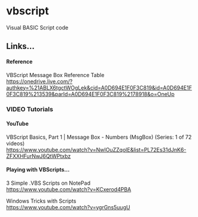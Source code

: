 # vbscript
Visual BASIC Script code

## Links...

#### Reference

VBScript Message Box Reference Table  
https://onedrive.live.com/?authkey=%21ABLX6tgctWOgLek&cid=A0D694E1F0F3C819&id=A0D694E1F0F3C819%213539&parId=A0D694E1F0F3C819%2178918&o=OneUp  

### VIDEO Tutorials

#### YouTube

VBScript Basics, Part 1 | Message Box - Numbers (MsgBox) (Series: 1 of 72 videos)  
https://www.youtube.com/watch?v=NwIOuZZqolE&list=PL72Es31dJnK6-ZFXXHFurNwJ6QtWPtxbz  

#### Playing with VBScripts...

3 Simple .VBS Scripts on NotePad  
https://www.youtube.com/watch?v=KCxerod4PBA

Windows Tricks with Scripts  
https://www.youtube.com/watch?v=ygrGns5uugU



